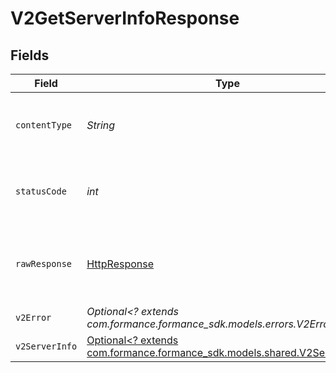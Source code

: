 # V2GetServerInfoResponse


## Fields

| Field                                                                                                                         | Type                                                                                                                          | Required                                                                                                                      | Description                                                                                                                   |
| ----------------------------------------------------------------------------------------------------------------------------- | ----------------------------------------------------------------------------------------------------------------------------- | ----------------------------------------------------------------------------------------------------------------------------- | ----------------------------------------------------------------------------------------------------------------------------- |
| `contentType`                                                                                                                 | *String*                                                                                                                      | :heavy_check_mark:                                                                                                            | HTTP response content type for this operation                                                                                 |
| `statusCode`                                                                                                                  | *int*                                                                                                                         | :heavy_check_mark:                                                                                                            | HTTP response status code for this operation                                                                                  |
| `rawResponse`                                                                                                                 | [HttpResponse<InputStream>](https://docs.oracle.com/en/java/javase/11/docs/api/java.net.http/java/net/http/HttpResponse.html) | :heavy_check_mark:                                                                                                            | Raw HTTP response; suitable for custom response parsing                                                                       |
| `v2Error`                                                                                                                     | *Optional<? extends com.formance.formance_sdk.models.errors.V2Error>*                                                         | :heavy_minus_sign:                                                                                                            | General error                                                                                                                 |
| `v2ServerInfo`                                                                                                                | [Optional<? extends com.formance.formance_sdk.models.shared.V2ServerInfo>](../../models/shared/V2ServerInfo.md)               | :heavy_minus_sign:                                                                                                            | Server information                                                                                                            |